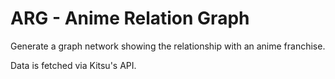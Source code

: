 # ARG - Anime Relation Graph 

Generate a graph network showing the relationship with an anime franchise. 

Data is fetched via Kitsu's API.